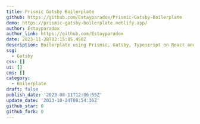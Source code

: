 ```yaml
---
title: Prismic Gatsby Boilerplate
github: https://github.com/Estayparadox/Prismic-Gatsby-Boilerplate
demo: https://prismic-gatsby-boilerplate.netlify.app/
author: Estayparadox
author_link: https://github.com/Estayparadox
date: 2023-11-28T02:15:05.450Z
description: Boilerplate using Prismic, Gatsby, Typescript on React and Netlify.
ssg:
  - Gatsby
css: []
ui: []
cms: []
category:
  - Boilerplate
draft: false
publish_date: '2023-08-11T12:06:55Z'
update_date: '2023-10-24T08:54:36Z'
github_star: 0
github_fork: 0
---
```

